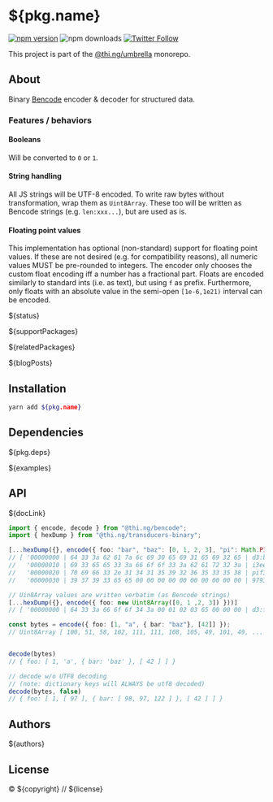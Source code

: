 # ${pkg.name}

[![npm version](https://img.shields.io/npm/v/${pkg.name}.svg)](https://www.npmjs.com/package/${pkg.name})
![npm downloads](https://img.shields.io/npm/dm/${pkg.name}.svg)
[![Twitter Follow](https://img.shields.io/twitter/follow/thing_umbrella.svg?style=flat-square&label=twitter)](https://twitter.com/thing_umbrella)

This project is part of the
[@thi.ng/umbrella](https://github.com/thi-ng/umbrella/) monorepo.

<!-- TOC -->

## About

Binary [Bencode](https://en.wikipedia.org/wiki/Bencode) encoder &
decoder for structured data.

### Features / behaviors

#### Booleans

Will be converted to `0` or `1`.

#### String handling

All JS strings will be UTF-8 encoded. To write raw bytes without
transformation, wrap them as `Uint8Array`. These too will be written as
Bencode strings (e.g. `len:xxx...`), but are used as is.

#### Floating point values

This implementation has optional (non-standard) support for floating
point values. If these are not desired (e.g. for compatibility reasons),
all numeric values MUST be pre-rounded to integers. The encoder only
chooses the custom float encoding iff a number has a fractional part.
Floats are encoded similarly to standard ints (i.e. as text), but using
`f` as prefix. Furthermore, only floats with an absolute value in the
semi-open `[1e-6,1e21)` interval can be encoded.

${status}

${supportPackages}

${relatedPackages}

${blogPosts}

## Installation

```bash
yarn add ${pkg.name}
```

## Dependencies

${pkg.deps}

${examples}

## API

${docLink}

```ts
import { encode, decode } from "@thi.ng/bencode";
import { hexDump } from "@thi.ng/transducers-binary";

[...hexDump({}, encode({ foo: "bar", "baz": [0, 1, 2, 3], "pi": Math.PI }))]
// [ '00000000 | 64 33 3a 62 61 7a 6c 69 30 65 69 31 65 69 32 65 | d3:bazli0ei1ei2e',
//   '00000010 | 69 33 65 65 33 3a 66 6f 6f 33 3a 62 61 72 32 3a | i3ee3:foo3:bar2:',
//   '00000020 | 70 69 66 33 2e 31 34 31 35 39 32 36 35 33 35 38 | pif3.14159265358',
//   '00000030 | 39 37 39 33 65 65 00 00 00 00 00 00 00 00 00 00 | 9793ee..........' ]

// Uin8Array values are written verbatim (as Bencode strings)
[...hexDump({}, encode({ foo: new Uint8Array([0, 1 ,2, 3]) }))]
// [ '00000000 | 64 33 3a 66 6f 6f 34 3a 00 01 02 03 65 00 00 00 | d3:foo4:....e...' ]

const bytes = encode({ foo: [1, "a", { bar: "baz"}, [42]] });
// Uint8Array [ 100, 51, 58, 102, 111, 111, 108, 105, 49, 101, 49, ... ]


decode(bytes)
// { foo: [ 1, 'a', { bar: 'baz' }, [ 42 ] ] }

// decode w/o UTF8 decoding
// (note: dictionary keys will ALWAYS be utf8 decoded)
decode(bytes, false)
// { foo: [ 1, [ 97 ], { bar: [ 98, 97, 122 ] }, [ 42 ] ] }
```

## Authors

${authors}

## License

&copy; ${copyright} // ${license}
